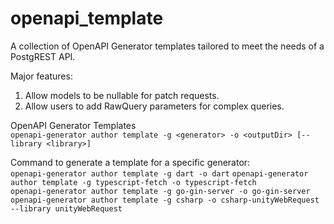 # openapi_template
A collection of OpenAPI Generator templates tailored to meet the needs of a PostgREST API.

Major features:
1. Allow models to be nullable for patch requests.
2. Allow users to add RawQuery parameters for complex queries.
 
OpenAPI Generator Templates  
`openapi-generator author template -g <generator> -o <outputDir> [--library <library>]`  

Command to generate a template for a specific generator:  
`openapi-generator author template -g dart -o dart`
`openapi-generator author template -g typescript-fetch -o typescript-fetch`   
`openapi-generator author template -g go-gin-server -o go-gin-server`  
`openapi-generator author template -g csharp -o csharp-unityWebRequest --library unityWebRequest`